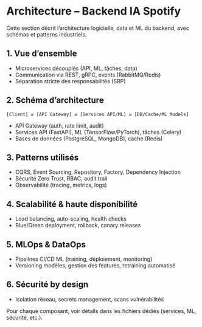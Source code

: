 # Architecture – Backend IA Spotify

Cette section décrit l’architecture logicielle, data et ML du backend, avec schémas et patterns industriels.

## 1. Vue d’ensemble
- Microservices découplés (API, ML, tâches, data)
- Communication via REST, gRPC, events (RabbitMQ/Redis)
- Séparation stricte des responsabilités (SRP)

## 2. Schéma d’architecture
```
[Client] ⇄ [API Gateway] ⇄ [Services API/ML] ⇄ [DB/Cache/ML Models]
```
- API Gateway (auth, rate limit, audit)
- Services API (FastAPI), ML (TensorFlow/PyTorch), tâches (Celery)
- Bases de données (PostgreSQL, MongoDB), cache (Redis)

## 3. Patterns utilisés
- CQRS, Event Sourcing, Repository, Factory, Dependency Injection
- Sécurité Zero Trust, RBAC, audit trail
- Observabilité (tracing, metrics, logs)

## 4. Scalabilité & haute disponibilité
- Load balancing, auto-scaling, health checks
- Blue/Green deployment, rollback, canary releases

## 5. MLOps & DataOps
- Pipelines CI/CD ML (training, déploiement, monitoring)
- Versioning modèles, gestion des features, retraining automatisé

## 6. Sécurité by design
- Isolation réseau, secrets management, scans vulnérabilités

Pour chaque composant, voir détails dans les fichiers dédiés (services, ML, sécurité, etc.).
